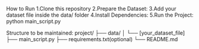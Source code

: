 How to Run
1.Clone this repository
2.Prepare the Dataset:
3.Add your dataset file inside the data/ folder
4.Install Dependencies:
5.Run the Project:
  python main_script.py

Structure to be maintained:
project/
├── data/
│   └── [your_dataset_file]
├── main_script.py
├── requirements.txt(optional)
└── README.md
